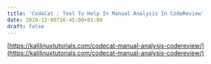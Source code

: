```yaml
---
title: 'CodeCat : Tool To Help In Manual Analysis In CodeReview'
date: 2019-12-08T16:45:00+01:00
draft: false
---
```


[https://kalilinuxtutorials.com/codecat-manual-analysis-codereview/](https://kalilinuxtutorials.com/codecat-manual-analysis-codereview/)